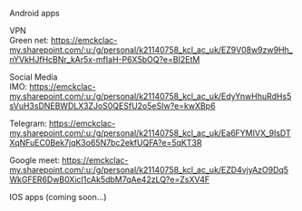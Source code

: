 Android apps

VPN\
Green net:
https://emckclac-my.sharepoint.com/:u:/g/personal/k21140758_kcl_ac_uk/EZ9V08w9zw9Hh_nYVkHJfHcBNr_kAr5x-mfIaH-P6X5bOQ?e=BI2EtM


Social Media\
IMO:
https://emckclac-my.sharepoint.com/:u:/g/personal/k21140758_kcl_ac_uk/EdyYnwHhuRdHs5sVuH3sDNEBWDLX3ZJoS0QESfU2o5eSIw?e=kwXBp6

Telegram:
https://emckclac-my.sharepoint.com/:u:/g/personal/k21140758_kcl_ac_uk/Ea6FYMIVX_9IsDTXqNFuEC0Bek7jqK3o65N7bc2ekfUQFA?e=5qKT3R

Google meet:
https://emckclac-my.sharepoint.com/:u:/g/personal/k21140758_kcl_ac_uk/EZD4vjyAzO9Dq5WkGFER6DwB0XicI1cAk5dbM7qAe42zLQ?e=ZsXV4F




IOS apps (coming soon...)


